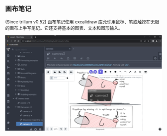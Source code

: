## 画布笔记

(Since trilium v0.52)
画布笔记使用 excalidraw 库允许用鼠标、笔或触摸在无限的画布上手写笔记。它还支持基本的图表、文本和图形输入。

![canvas note sample](images/canvas-note-sample.png)
